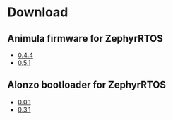 # Download

## Animula firmware for ZephyrRTOS

- [0.4.4](../firmware/0.4.4/firmware.bin)
- [0.5.1](../firmware/0.5.1/firmware.bin)

## Alonzo bootloader for ZephyrRTOS

- [0.0.1](../bootloader/0.0.1/bootloader.elf)
- [0.3.1](../bootloader/0.3.1/bootloader.elf)
